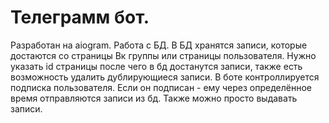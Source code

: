 # Телеграмм бот. 

Разработан на aiogram. 
Работа с БД. В БД хранятся записи, которые достаются со страницы Вк группы или страницы пользователя. 
Нужно указать id страницы после чего в бд достанутся записи,
также есть возможность удалить дублирующиеся записи. 
В боте контроллируется подписка пользователя. Если он подписан - ему через определённое время отправляются записи из бд. Также можно просто выдавать записи. 
